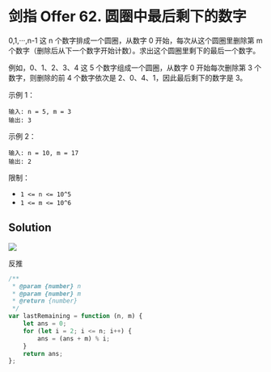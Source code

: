 # 剑指 Offer 62. 圆圈中最后剩下的数字

0,1,···,n-1 这 n 个数字排成一个圆圈，从数字 0 开始，每次从这个圆圈里删除第 m 个数字（删除后从下一个数字开始计数）。求出这个圆圈里剩下的最后一个数字。

例如，0、1、2、3、4 这 5 个数字组成一个圆圈，从数字 0 开始每次删除第 3 个数字，则删除的前 4 个数字依次是 2、0、4、1，因此最后剩下的数字是 3。

示例 1：

```
输入: n = 5, m = 3
输出: 3
```

示例 2：

```
输入: n = 10, m = 17
输出: 2
```

限制：

-   `1 <= n <= 10^5`
-   `1 <= m <= 10^6`

## Solution

![](https://pic.leetcode-cn.com/1613584667-AQpTlK-Picture2.png)

反推

```js
/**
 * @param {number} n
 * @param {number} m
 * @return {number}
 */
var lastRemaining = function (n, m) {
    let ans = 0;
    for (let i = 2; i <= n; i++) {
        ans = (ans + m) % i;
    }
    return ans;
};
```
